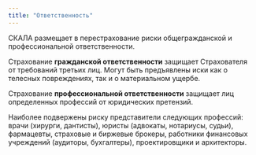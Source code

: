 ```yaml
---
title: "Ответственность"
---
```


СКАЛА размещает в перестрахование риски общегражданской и профессиональной ответственности. 

Страхование **гражданской ответственности** защищает Страхователя от требований третьих лиц. Могут быть предъявлены иски как о телесных повреждениях, так и о материальном ущербе.

Страхование **профессиональной ответственности** защищает лиц определенных профессий от юридических претензий. 

Наиболее подвержены риску представители следующих профессий: врачи (хирурги, дантисты), юристы (адвокаты, нотариусы, судьи), фармацевты, страховые и биржевые брокеры, работники финансовых учреждений (аудиторы, бухгалтеры), проектировщики и архитекторы. 
